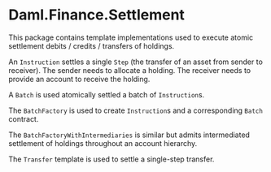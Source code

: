 # Daml.Finance.Settlement

This package contains template implementations used to execute atomic settlement debits / credits /
transfers of holdings.

An `Instruction` settles a single `Step` (the transfer of an asset from sender to receiver). The
sender needs to allocate a holding. The receiver needs to provide an account to receive the holding.

A `Batch` is used atomically settled a batch of `Instruction`s.

The `BatchFactory` is used to create `Instruction`s and a corresponding `Batch` contract.

The `BatchFactoryWithIntermediaries` is similar but admits intermediated settlement of holdings
throughout an account hierarchy.

The `Transfer` template is used to settle a single-step transfer.
